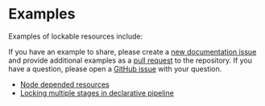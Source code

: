 # Examples

Examples of lockable resources include:

If you have an example to share, please create a [new documentation issue](https://github.com/jenkinsci/lockable-resources-plugin/issues/new?assignees=&labels=documentation&template=3-documentation.yml) and provide additional examples as a [pull request](https://github.com/jenkinsci/lockable-resources-plugin/pulls) to the repository.
If you have a question, please open a [GitHub issue](https://github.com/jenkinsci/lockable-resources-plugin/issues/new/choose) with your question.

- [Node depended resources](lock-nodes.md)
- [Locking multiple stages in declarative pipeline](locking-multiple-stages-in-declarative-pipeline.md)
